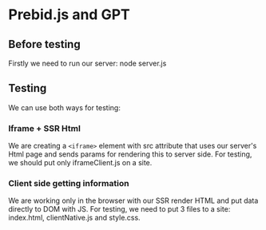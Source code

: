 # Prebid.js and GPT

## Before testing
Firstly we need to run our server:
node server.js

## Testing
We can use both ways for testing:

### Iframe + SSR Html
We are creating a `<iframe>` element with src attribute that uses our server's Html page and sends params for rendering this to server side. For testing, we should put only iframeClient.js on a site.

### Client side getting information
We are working only in the browser with our SSR render HTML and put data directly to DOM with JS. For testing, we need to put 3 files to a site:  index.html, clientNative.js and style.css.